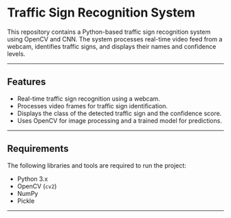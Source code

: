 # Traffic Sign Recognition System

This repository contains a Python-based traffic sign recognition system using OpenCV and CNN. The system processes real-time video feed from a webcam, identifies traffic signs, and displays their names and confidence levels.

---

## Features

- Real-time traffic sign recognition using a webcam.
- Processes video frames for traffic sign identification.
- Displays the class of the detected traffic sign and the confidence score.
- Uses OpenCV for image processing and a trained model for predictions.

---

## Requirements

The following libraries and tools are required to run the project:

- Python 3.x
- OpenCV (`cv2`)
- NumPy
- Pickle

---
